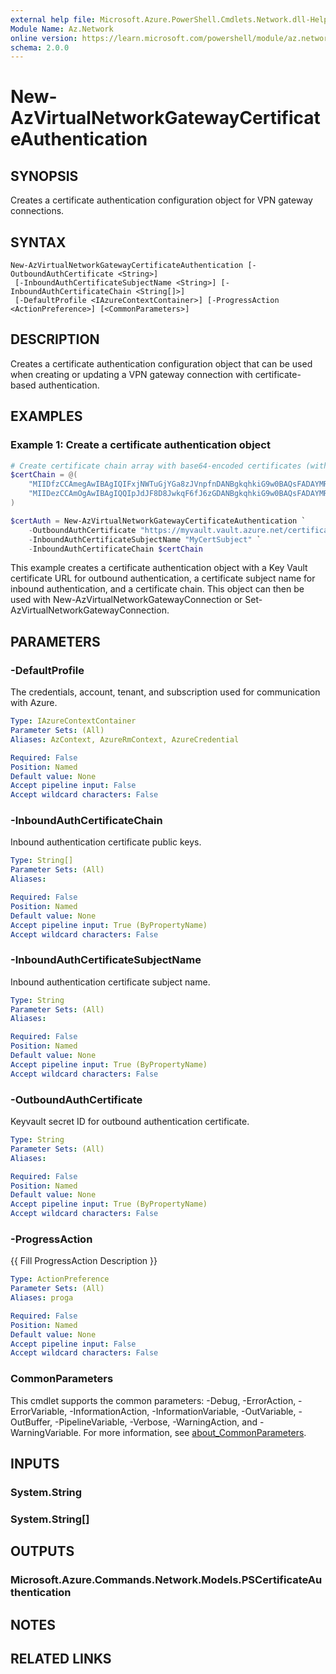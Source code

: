 ```yaml
---
external help file: Microsoft.Azure.PowerShell.Cmdlets.Network.dll-Help.xml
Module Name: Az.Network
online version: https://learn.microsoft.com/powershell/module/az.network/new-azvirtualnetworkgatewaycertificateauthentication
schema: 2.0.0
---
```


# New-AzVirtualNetworkGatewayCertificateAuthentication

## SYNOPSIS
Creates a certificate authentication configuration object for VPN gateway connections.

## SYNTAX

```
New-AzVirtualNetworkGatewayCertificateAuthentication [-OutboundAuthCertificate <String>]
 [-InboundAuthCertificateSubjectName <String>] [-InboundAuthCertificateChain <String[]>]
 [-DefaultProfile <IAzureContextContainer>] [-ProgressAction <ActionPreference>] [<CommonParameters>]
```

## DESCRIPTION
Creates a certificate authentication configuration object that can be used when creating or updating a VPN gateway connection with certificate-based authentication.

## EXAMPLES

### Example 1: Create a certificate authentication object
```powershell
# Create certificate chain array with base64-encoded certificates (without BEGIN/END CERTIFICATE headers)
$certChain = @(
    "MIIDfzCCAmegAwIBAgIQIFxjNWTuGjYGa8zJVnpfnDANBgkqhkiG9w0BAQsFADAYMRYwFAYDVQQDDA1DZXJ0QmFzZWRBdXRoMB4XDTI0MTIxODA1MjkzOVoXDTI1MTIxODA2MDk...",
    "MIIDezCCAmOgAwIBAgIQQIpJdJF8D8JwkqF6fJ6zGDANBgkqhkiG9w0BAQsFADAYMRYwFAYDVQQDDA1DZXJ0QmFzZWRBdXRoMB4XDTI0MTIxODA1MjkzOVoXDTI1MTIxODA2MDk..."
)

$certAuth = New-AzVirtualNetworkGatewayCertificateAuthentication `
    -OutboundAuthCertificate "https://myvault.vault.azure.net/certificates/mycert/abc123" `
    -InboundAuthCertificateSubjectName "MyCertSubject" `
    -InboundAuthCertificateChain $certChain
```

This example creates a certificate authentication object with a Key Vault certificate URL for outbound authentication, a certificate subject name for inbound authentication, and a certificate chain. This object can then be used with New-AzVirtualNetworkGatewayConnection or Set-AzVirtualNetworkGatewayConnection.

## PARAMETERS

### -DefaultProfile
The credentials, account, tenant, and subscription used for communication with Azure.

```yaml
Type: IAzureContextContainer
Parameter Sets: (All)
Aliases: AzContext, AzureRmContext, AzureCredential

Required: False
Position: Named
Default value: None
Accept pipeline input: False
Accept wildcard characters: False
```

### -InboundAuthCertificateChain
Inbound authentication certificate public keys.

```yaml
Type: String[]
Parameter Sets: (All)
Aliases:

Required: False
Position: Named
Default value: None
Accept pipeline input: True (ByPropertyName)
Accept wildcard characters: False
```

### -InboundAuthCertificateSubjectName
Inbound authentication certificate subject name.

```yaml
Type: String
Parameter Sets: (All)
Aliases:

Required: False
Position: Named
Default value: None
Accept pipeline input: True (ByPropertyName)
Accept wildcard characters: False
```

### -OutboundAuthCertificate
Keyvault secret ID for outbound authentication certificate.

```yaml
Type: String
Parameter Sets: (All)
Aliases:

Required: False
Position: Named
Default value: None
Accept pipeline input: True (ByPropertyName)
Accept wildcard characters: False
```

### -ProgressAction
{{ Fill ProgressAction Description }}

```yaml
Type: ActionPreference
Parameter Sets: (All)
Aliases: proga

Required: False
Position: Named
Default value: None
Accept pipeline input: False
Accept wildcard characters: False
```

### CommonParameters
This cmdlet supports the common parameters: -Debug, -ErrorAction, -ErrorVariable, -InformationAction, -InformationVariable, -OutVariable, -OutBuffer, -PipelineVariable, -Verbose, -WarningAction, and -WarningVariable. For more information, see [about_CommonParameters](http://go.microsoft.com/fwlink/?LinkID=113216).

## INPUTS

### System.String

### System.String[]

## OUTPUTS

### Microsoft.Azure.Commands.Network.Models.PSCertificateAuthentication

## NOTES

## RELATED LINKS
